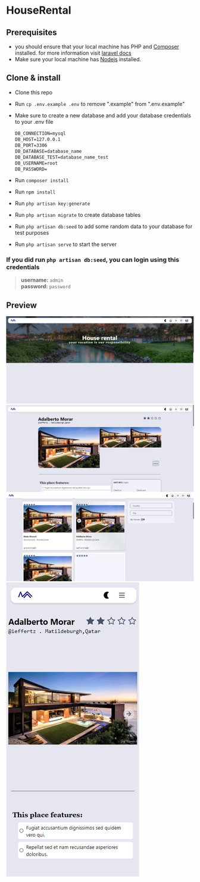 # HouseRental

## Prerequisites
  - you should ensure that your local machine has PHP and [Composer](https://getcomposer.org/) installed. for more information visit [laravel docs](https://laravel.com/docs/9.x/installation)
  - Make sure your local machine has [Nodejs](https://nodejs.org/) installed.
  
## Clone & install

* Clone this repo

* Run `cp .env.example .env` to remove ".example" from ".env.example"

* Make sure to create a new database and add your database credentials to your .env file

  ```
  DB_CONNECTION=mysql
  DB_HOST=127.0.0.1
  DB_PORT=3306
  DB_DATABASE=database_name
  DB_DATABASE_TEST=database_name_test
  DB_USERNAME=root
  DB_PASSWORD=
  ```
* Run `composer install`

* Run `npm install`

* Run `php artisan key:generate`

* Run `php artisan migrate` to create database tables

* Run `php artisan db:seed` to add some random data to your database for test purposes

* Run `php artisan serve` to start the server

### If you did run `php artisan db:seed`, you can login using this credentials

  >**username:** `admin`   
  >**password:** `password`


## Preview
<p float="left">
<img src="https://github.com/moSa963/HouseRental/blob/master/preview1.png" >
<img src="https://github.com/moSa963/HouseRental/blob/master/preview3.png" >
<img src="https://github.com/moSa963/HouseRental/blob/master/preview5.png" >
<img src="https://github.com/moSa963/HouseRental/blob/master/preview4.png" >
<p>

